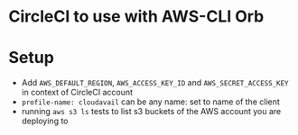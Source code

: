 # CircleCI to use with AWS-CLI Orb

# Setup
- Add `AWS_DEFAULT_REGION`, `AWS_ACCESS_KEY_ID` and `AWS_SECRET_ACCESS_KEY` in context of CircleCI account
- `profile-name: cloudavail` can be any name: set to name of the client
- running `aws s3 ls` tests to list s3 buckets of the AWS account you are deploying to
